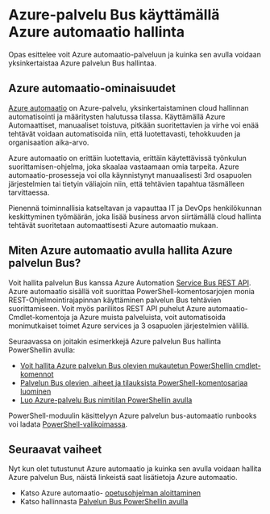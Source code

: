 <properties
    pageTitle="Hallitse Azure-palvelu Bus käyttämällä Azure automaatio | Microsoft Azure"
    description="Opettele hallinta Azure palvelun Bus Azure automaatio-palvelun avulla."
    services="service-bus, automation"
    documentationCenter=""
    authors="mgoedtel"
    manager="jwhit"
    editor=""/>

<tags
    ms.service="service-bus"
    ms.workload="na"
    ms.tgt_pltfrm="na"
    ms.devlang="na"
    ms.topic="article"
    ms.date="07/29/2016"
    ms.author="magoedte;csand"/>

# <a name="managing-azure-service-bus-using-azure-automation"></a>Azure-palvelu Bus käyttämällä Azure automaatio hallinta

Opas esittelee voit Azure automaatio-palveluun ja kuinka sen avulla voidaan yksinkertaistaa Azure palvelun Bus hallintaa.

## <a name="what-is-azure-automation"></a>Azure automaatio-ominaisuudet

[Azure automaatio](../automation/automation-intro.md) on Azure-palvelu, yksinkertaistaminen cloud hallinnan automatisointi ja määritysten halutussa tilassa. Käyttämällä Azure Automaattiset, manuaaliset toistuva, pitkään suoritettavien ja virhe voi enää tehtävät voidaan automatisoida niin, että luotettavasti, tehokkuuden ja organisaation aika-arvo.

Azure automaatio on erittäin luotettavia, erittäin käytettävissä työnkulun suorittamisen-ohjelma, joka skaalaa vastaamaan omia tarpeita. Azure automaatio-prosesseja voi olla käynnistynyt manuaalisesti 3rd osapuolen järjestelmien tai tietyin väliajoin niin, että tehtävien tapahtua täsmälleen tarvittaessa.

Pienennä toiminnallisia katseltavan ja vapauttaa IT ja DevOps henkilökunnan keskittyminen työmäärän, joka lisää business arvon siirtämällä cloud hallinta tehtävät suoritetaan automaattisesti Azure automaatio mukaan.

## <a name="how-can-azure-automation-help-manage-azure-service-bus"></a>Miten Azure automaatio avulla hallita Azure palvelun Bus?

Voit hallita palvelun Bus kanssa Azure Automation [Service Bus REST API](https://msdn.microsoft.com/library/azure/mt639375.aspx). Azure automaatio sisällä voit suorittaa PowerShell-komentosarjojen monia REST-Ohjelmointirajapinnan käyttäminen palvelun Bus tehtävien suorittamiseen. Voit myös pariliitos REST API puhelut Azure automaatio-Cmdlet-komentoja ja Azure muista palveluista, voit automatisoida monimutkaiset toimet Azure services ja 3 osapuolen järjestelmien välillä.

Seuraavassa on joitakin esimerkkejä Azure palvelun Bus hallinta PowerShellin avulla:

* [Voit hallita Azure palvelun Bus olevien mukautetun PowerShellin cmdlet-komennot](https://blogs.technet.microsoft.com/uktechnet/2014/12/04/sample-of-custom-powershell-cmdlets-to-manage-azure-servicebus-queues)
* [Palvelun Bus olevien, aiheet ja tilauksista PowerShell-komentosarjaa luominen](http://blogs.msdn.com/b/paolos/archive/2014/12/02/how-to-create-a-service-bus-queues-topics-and-subscriptions-using-a-powershell-script.aspx)
* [Luo Azure-palvelu Bus nimitilan PowerShellin avulla](http://buildazure.com/2015/09/24/create-azure-service-bus-namespaces-using-powershell-and-x-plat-cli/)

PowerShell-moduulin käsittelyyn Azure palvelun bus-automaatio runbooks voi ladata [PowerShell-valikoimassa](https://www.powershellgallery.com/packages/AzureServiceBusCreation/1.0).


## <a name="next-steps"></a>Seuraavat vaiheet

Nyt kun olet tutustunut Azure automaatio ja kuinka sen avulla voidaan hallita Azure palvelun Bus, näistä linkeistä saat lisätietoja Azure automaatio.

* Katso Azure automaatio- [opetusohjelman aloittaminen](../automation/automation-first-runbook-graphical.md)
* Katso hallinnasta [Palvelun Bus PowerShellin avulla](service-bus-powershell-how-to-provision.md)
